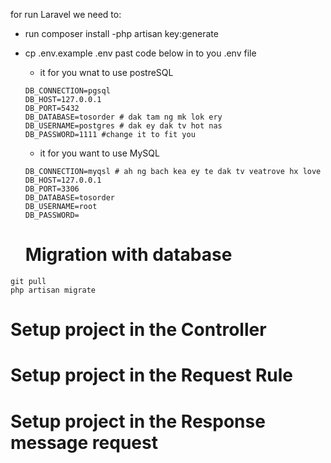 for run Laravel we need to: 
- run composer install
-php artisan key:generate
- cp .env.example .env
past code below in to you .env file
	+ it for you wnat to use postreSQL
	```
	DB_CONNECTION=pgsql
	DB_HOST=127.0.0.1
	DB_PORT=5432
	DB_DATABASE=tosorder # dak tam ng mk lok ery
	DB_USERNAME=postgres # dak ey dak tv hot nas 
	DB_PASSWORD=1111 #change it to fit you 
	```
	+ it for you want to use MySQL 
	```
	DB_CONNECTION=myqsl # ah ng bach kea ey te dak tv veatrove hx love 
	DB_HOST=127.0.0.1
	DB_PORT=3306
	DB_DATABASE=tosorder
	DB_USERNAME=root
	DB_PASSWORD=	  
	```
 
   # Migration with database 
```
git pull
php artisan migrate 
```
  # Setup project in the Controller 
  # Setup project in the Request Rule
  # Setup project in the Response message request



